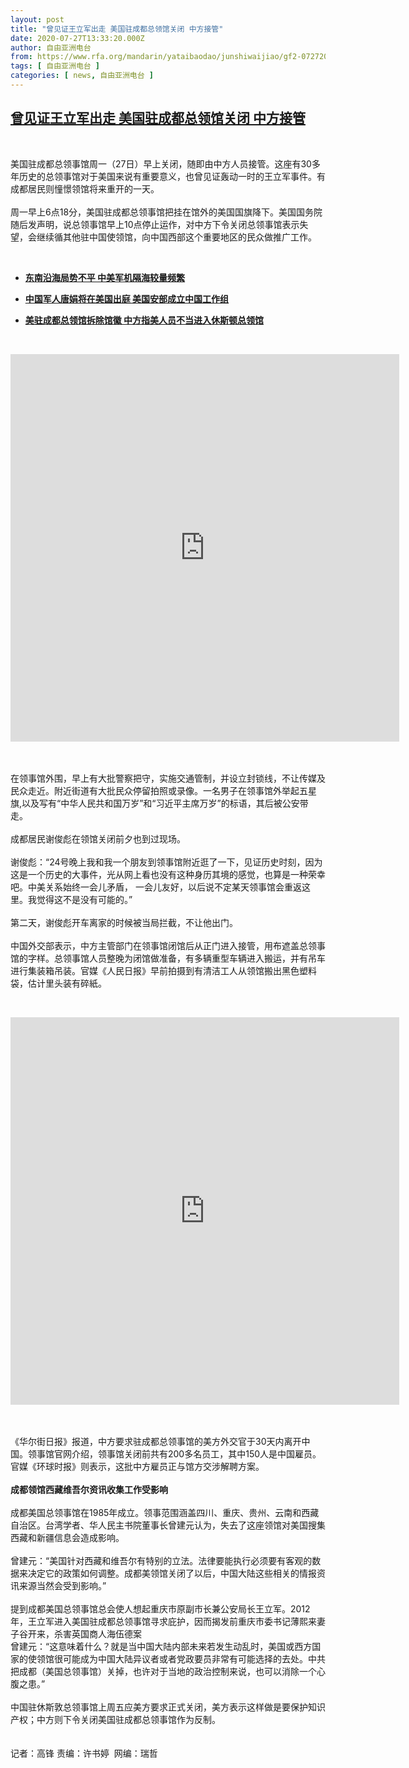 ```yaml
---
layout: post
title: "曾见证王立军出走 美国驻成都总领馆关闭 中方接管"
date: 2020-07-27T13:33:20.000Z
author: 自由亚洲电台
from: https://www.rfa.org/mandarin/yataibaodao/junshiwaijiao/gf2-07272020090032.html
tags: [ 自由亚洲电台 ]
categories: [ news, 自由亚洲电台 ]
---
```

<!--1595856800000-->
[曾见证王立军出走 美国驻成都总领馆关闭 中方接管](https://www.rfa.org/mandarin/yataibaodao/junshiwaijiao/gf2-07272020090032.html)
------

<div>
<p> </p><p>美国驻成都总领事馆周一（27日）早上关闭，随即由中方人员接管。这座有30多年历史的总领事馆对于美国来说有重要意义，也曾见证轰动一时的王立军事件。有成都居民则憧憬领馆将来重开的一天。<br/><br/>周一早上6点18分，美国驻成都总领事馆把挂在馆外的美国国旗降下。美国国务院随后发声明，说总领事馆早上10点停止运作，对中方下令关闭总领事馆表示失望，会继续循其他驻中国使领馆，向中国西部这个重要地区的民众做推广工作。</p><p> </p><ul><li><b><a class="external-link" href="http://www.rfa.org/mandarin/Xinwen/10-07262020161505.html">东南沿海局势不平 中美军机隔海较量频繁</a></b></li></ul><ul><li><b><a class="external-link" href="http://www.rfa.org/mandarin/Xinwen/6-07252020122355.html">中国军人唐娟将在美国出庭 美国安部成立中国工作组</a></b></li></ul><ul><li><b><a class="external-link" href="http://www.rfa.org/mandarin/Xinwen/5-07252020122052.html">美驻成都总领馆拆除馆徽 中方指美人员不当进入休斯顿总领馆</a></b></li></ul><p> </p><p><iframe frameborder="0" height="620" scrolling="no" src="https://www.facebook.com/plugins/video.php?href=https%3A%2F%2Fwww.facebook.com%2FRFAChinese%2Fvideos%2F684334902152347%2F&amp;show_text=0&amp;width=622" width="622"></iframe></p><p><br/><br/>在领事馆外围，早上有大批警察把守，实施交通管制，并设立封锁线，不让传媒及民众走近。附近街道有大批民众停留拍照或录像。一名男子在领事馆外举起五星旗,以及写有“中华人民共和国万岁”和“习近平主席万岁”的标语，其后被公安带走。     <br/><br/>成都居民谢俊彪在领馆关闭前夕也到过现场。<br/><br/>谢俊彪：“24号晚上我和我一个朋友到领事馆附近逛了一下，见证历史时刻，因为这是一个历史的大事件，光从网上看也没有这种身历其境的感觉，也算是一种荣幸吧。中美关系始终一会儿矛盾， 一会儿友好，以后说不定某天领事馆会重返这里。我觉得这不是没有可能的。”<br/><br/>第二天，谢俊彪开车离家的时候被当局拦截，不让他出门。     <br/><br/>中国外交部表示，中方主管部门在领事馆闭馆后从正门进入接管，用布遮盖总领事馆的字样。总领事馆人员整晚为闭馆做准备，有多辆重型车辆进入搬运，并有吊车进行集装箱吊装。官媒《人民日报》早前拍摄到有清洁工人从领馆搬出黑色塑料袋，估计里头装有碎紙。</p><p> </p><p><iframe frameborder="0" height="620" scrolling="no" src="https://www.facebook.com/plugins/video.php?href=https%3A%2F%2Fwww.facebook.com%2FRFAChinese%2Fvideos%2F569881980350196%2F&amp;show_text=0&amp;width=622" width="622"></iframe></p><p><br/><br/>《华尔街日报》报道，中方要求驻成都总领事馆的美方外交官于30天内离开中国。领事馆官网介绍，领事馆关闭前共有200多名员工，其中150人是中国雇员。官媒《环球时报》则表示，这批中方雇员正与馆方交涉解聘方案。<br/><br/><b>成都领馆西藏维吾尔资讯收集工作受影响</b><br/><br/>成都美国总领事馆在1985年成立。领事范围涵盖四川、重庆、贵州、云南和西藏自治区。台湾学者、华人民主书院董事长曾建元认为，失去了这座领馆对美国搜集西藏和新疆信息会造成影响。<br/><br/>曾建元：“美国针对西藏和维吾尔有特别的立法。法律要能执行必须要有客观的数据来决定它的政策如何调整。成都美领馆关闭了以后，中国大陆这些相关的情报资讯来源当然会受到影响。”<br/><br/>提到成都美国总领事馆总会使人想起重庆市原副市长兼公安局长王立军。2012年，王立军进入美国驻成都总领事馆寻求庇护，因而揭发前重庆市委书记薄熙来妻子谷开来，杀害英国商人海伍德案<br/>曾建元：“这意味着什么？就是当中国大陆内部未来若发生动乱时，美国或西方国家的使领馆很可能成为中国大陆异议者或者党政要员非常有可能选择的去处。中共把成都（美国总领事馆）关掉，也许对于当地的政治控制来说，也可以消除一个心腹之患。”<br/><br/>中国驻休斯敦总领事馆上周五应美方要求正式关闭，美方表示这样做是要保护知识产权；中方则下令关闭美国驻成都总领事馆作为反制。<br/><br/><br/>记者：高锋 责编：许书婷  网编：瑞哲</p>
</div>
